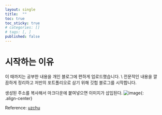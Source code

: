 ```yaml
---
layout: single
title:  ""
toc: true
toc_sticky: true
# categories: []
# tags: [, ]
published: false
---
```


# 시작하는 이유

이 때까지는 공부한 내용을 개인 블로그에 편하게 업로드했습니다. \\
전문적인 내용을 깔끔하게 정리하고 저만의 포트폴리오로 삼기 위해 깃헙 블로그를 시작합니다.

생성된 주소를 복사해서 마크다운에 붙여넣으면 이미지가 삽입된다.
![image](https://github.com/StatPage/AI-programming-class/assets/61931924/0dd32a42-898c-4580-ba79-1616af21e76a){: .align-center}

Reference: [uzchu](https://velog.io/@uzchu/Github-%EB%B8%94%EB%A1%9C%EA%B7%B8-image-%EC%82%BD%EC%9E%85%ED%95%98%EA%B8%B0)
